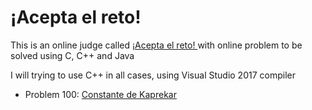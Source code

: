 # ¡Acepta el reto! 

This is an online judge called [¡Acepta el reto! ](https://www.aceptaelreto.com/) with online problem to be solved using C, C++ and Java

I will trying to use C++ in all cases, using Visual Studio 2017 compiler

  - Problem 100: [Constante de Kaprekar](https://www.aceptaelreto.com/problem/statement.php?id=100)
 